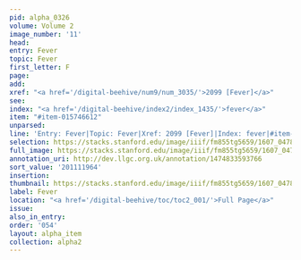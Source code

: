 ```yaml
---
pid: alpha_0326
volume: Volume 2
image_number: '11'
head:
entry: Fever
topic: Fever
first_letter: F
page:
add:
xref: "<a href='/digital-beehive/num9/num_3035/'>2099 [Fever]</a>"
see:
index: "<a href='/digital-beehive/index2/index_1435/'>fever</a>"
item: "#item-015746612"
unparsed:
line: 'Entry: Fever|Topic: Fever|Xref: 2099 [Fever]|Index: fever|#item-015746612'
selection: https://stacks.stanford.edu/image/iiif/fm855tg5659/1607_0478/408,1964,3026,311/full/0/default.jpg
full_image: https://stacks.stanford.edu/image/iiif/fm855tg5659/1607_0478/full/full/0/default.jpg
annotation_uri: http://dev.llgc.org.uk/annotation/1474833593766
sort_value: '201111964'
insertion:
thumbnail: https://stacks.stanford.edu/image/iiif/fm855tg5659/1607_0478/408,1964,600,180/250,/0/default.jpg
label: Fever
location: "<a href='/digital-beehive/toc/toc2_001/'>Full Page</a>"
issue:
also_in_entry:
order: '054'
layout: alpha_item
collection: alpha2
---
```

